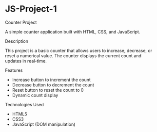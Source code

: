 # JS-Project-1
Counter Project


A simple counter application built with HTML, CSS, and JavaScript.


Description


This project is a basic counter that allows users to increase, decrease, or reset a numerical value. The counter displays the current count and updates in real-time.


Features


- Increase button to increment the count
- Decrease button to decrement the count
- Reset button to reset the count to 0
- Dynamic count display


Technologies Used


- HTML5
- CSS3
- JavaScript (DOM manipulation)
